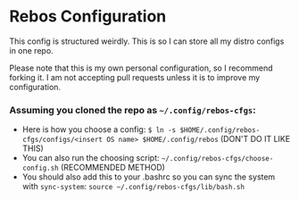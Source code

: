 # Rebos Configuration

This config is structured weirdly. This is so I can store all my distro configs in one repo.

Please note that this is my own personal configuration, so I recommend forking it.
I am not accepting pull requests unless it is to improve my configuration.

### Assuming you cloned the repo as `~/.config/rebos-cfgs`:

- Here is how you choose a config: `$ ln -s $HOME/.config/rebos-cfgs/configs/<insert OS name> $HOME/.config/rebos` (DON'T DO IT LIKE THIS)
- You can also run the choosing script: `~/.config/rebos-cfgs/choose-config.sh` (RECOMMENDED METHOD)
- You should also add this to your .bashrc so you can sync the system with `sync-system`: `source ~/.config/rebos-cfgs/lib/bash.sh`
